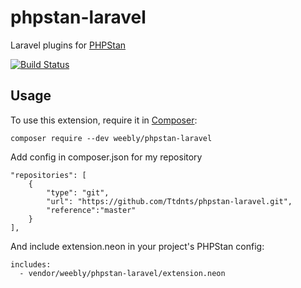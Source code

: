 # phpstan-laravel
Laravel plugins for [PHPStan](https://github.com/phpstan/phpstan)

[![Build Status](https://img.shields.io/travis/Weebly/phpstan-laravel/master.svg?style=flat-square)](https://travis-ci.org/Weebly/phpstan-laravel)

## Usage

To use this extension, require it in [Composer](https://getcomposer.org/):

```
composer require --dev weebly/phpstan-laravel
```
Add config in composer.json for my repository
```
"repositories": [
    {
        "type": "git",
        "url": "https://github.com/Ttdnts/phpstan-laravel.git",
        "reference":"master"
    }
],
```

And include extension.neon in your project's PHPStan config:

```
includes:
  - vendor/weebly/phpstan-laravel/extension.neon
```
